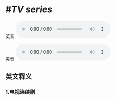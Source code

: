 # ***\#TV series*** 
英音
<audio src="./media/TV series1_AAC.aac" controls="controls"></audio>

美音
<audio src="./media/TV series2.aac" controls="controls"></audio>



  

英文释义
---
### 1.**电视连续剧**  


